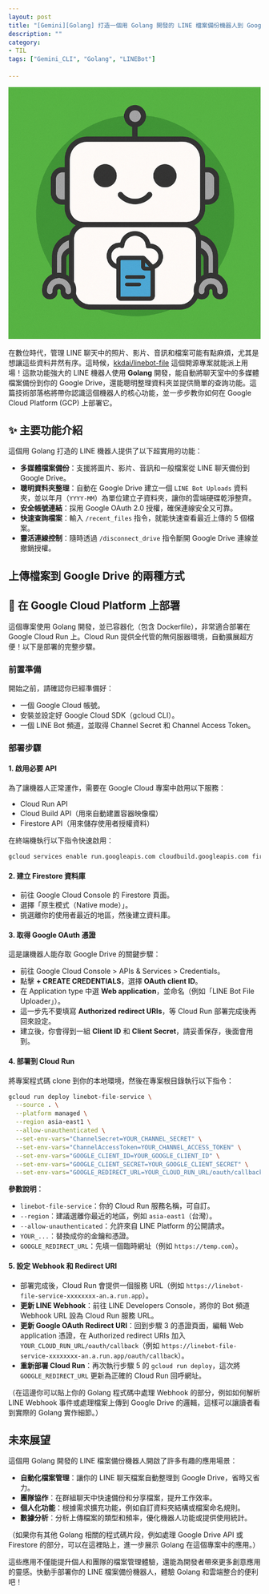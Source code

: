 ```yaml
---
layout: post
title: "[Gemini][Golang] 打造一個用 Golang 開發的 LINE 檔案備份機器人到 Google Drive"
description: ""
category: 
- TIL
tags: ["Gemini_CLI", "Golang", "LINEBot"]

---
```


![image-20250829153659791](../images/image-20250829153659791.png)



在數位時代，管理 LINE 聊天中的照片、影片、音訊和檔案可能有點麻煩，尤其是想讓這些資料井然有序。這時候，[kkdai/linebot-file](https://github.com/kkdai/linebot-file) 這個開源專案就能派上用場！這款功能強大的 LINE 機器人使用 **Golang** 開發，能自動將聊天室中的多媒體檔案備份到你的 Google Drive，還能聰明整理資料夾並提供簡單的查詢功能。這篇技術部落格將帶你認識這個機器人的核心功能，並一步步教你如何在 Google Cloud Platform (GCP) 上部署它。

## ✨ 主要功能介紹

這個用 Golang 打造的 LINE 機器人提供了以下超實用的功能：

- **多媒體檔案備份**：支援將圖片、影片、音訊和一般檔案從 LINE 聊天備份到 Google Drive。
- **聰明資料夾整理**：自動在 Google Drive 建立一個 `LINE Bot Uploads` 資料夾，並以年月（`YYYY-MM`）為單位建立子資料夾，讓你的雲端硬碟乾淨整齊。
- **安全帳號連結**：採用 Google OAuth 2.0 授權，確保連線安全又可靠。
- **快速查詢檔案**：輸入 `/recent_files` 指令，就能快速查看最近上傳的 5 個檔案。
- **靈活連線控制**：隨時透過 `/disconnect_drive` 指令斷開 Google Drive 連線並撤銷授權。

## 上傳檔案到 Google Drive 的兩種方式



## 🚀 在 Google Cloud Platform 上部署

這個專案使用 Golang 開發，並已容器化（包含 Dockerfile），非常適合部署在 Google Cloud Run 上。Cloud Run 提供全代管的無伺服器環境，自動擴展超方便！以下是部署的完整步驟。

### 前置準備

開始之前，請確認你已經準備好：

- 一個 Google Cloud 帳號。
- 安裝並設定好 Google Cloud SDK（gcloud CLI）。
- 一個 LINE Bot 頻道，並取得 Channel Secret 和 Channel Access Token。

### 部署步驟

#### 1. 啟用必要 API

為了讓機器人正常運作，需要在 Google Cloud 專案中啟用以下服務：

- Cloud Run API
- Cloud Build API（用來自動建置容器映像檔）
- Firestore API（用來儲存使用者授權資料）

在終端機執行以下指令快速啟用：

```bash
gcloud services enable run.googleapis.com cloudbuild.googleapis.com firestore.googleapis.com
```

#### 2. 建立 Firestore 資料庫

- 前往 Google Cloud Console 的 Firestore 頁面。
- 選擇「原生模式（Native mode）」。
- 挑選離你的使用者最近的地區，然後建立資料庫。

#### 3. 取得 Google OAuth 憑證

這是讓機器人能存取 Google Drive 的關鍵步驟：

- 前往 Google Cloud Console > APIs & Services > Credentials。
- 點擊 **+ CREATE CREDENTIALS**，選擇 **OAuth client ID**。
- 在 Application type 中選 **Web application**，並命名（例如「LINE Bot File Uploader」）。
- 這一步先不要填寫 **Authorized redirect URIs**，等 Cloud Run 部署完成後再回來設定。
- 建立後，你會得到一組 **Client ID** 和 **Client Secret**，請妥善保存，後面會用到。



#### 4. 部署到 Cloud Run

將專案程式碼 clone 到你的本地環境，然後在專案根目錄執行以下指令：

```bash
gcloud run deploy linebot-file-service \
  --source . \
  --platform managed \
  --region asia-east1 \
  --allow-unauthenticated \
  --set-env-vars="ChannelSecret=YOUR_CHANNEL_SECRET" \
  --set-env-vars="ChannelAccessToken=YOUR_CHANNEL_ACCESS_TOKEN" \
  --set-env-vars="GOOGLE_CLIENT_ID=YOUR_GOOGLE_CLIENT_ID" \
  --set-env-vars="GOOGLE_CLIENT_SECRET=YOUR_GOOGLE_CLIENT_SECRET" \
  --set-env-vars="GOOGLE_REDIRECT_URL=YOUR_CLOUD_RUN_URL/oauth/callback"
```

**參數說明**：

- `linebot-file-service`：你的 Cloud Run 服務名稱，可自訂。
- `--region`：建議選離你最近的地區，例如 `asia-east1`（台灣）。
- `--allow-unauthenticated`：允許來自 LINE Platform 的公開請求。
- `YOUR_...`：替換成你的金鑰和憑證。
- `GOOGLE_REDIRECT_URL`：先填一個臨時網址（例如 `https://temp.com`）。

#### 5. 設定 Webhook 和 Redirect URI

- 部署完成後，Cloud Run 會提供一個服務 URL（例如 `https://linebot-file-service-xxxxxxxx-an.a.run.app`）。
- **更新 LINE Webhook**：前往 LINE Developers Console，將你的 Bot 頻道 Webhook URL 設為 Cloud Run 服務 URL。
- **更新 Google OAuth Redirect URI**：回到步驟 3 的憑證頁面，編輯 Web application 憑證，在 Authorized redirect URIs 加入 `YOUR_CLOUD_RUN_URL/oauth/callback`（例如 `https://linebot-file-service-xxxxxxxx-an.a.run.app/oauth/callback`）。
- **重新部署 Cloud Run**：再次執行步驟 5 的 `gcloud run deploy`，這次將 `GOOGLE_REDIRECT_URL` 更新為正確的 Cloud Run 回呼網址。

（在這邊你可以貼上你的 Golang 程式碼中處理 Webhook 的部分，例如如何解析 LINE Webhook 事件或處理檔案上傳到 Google Drive 的邏輯，這樣可以讓讀者看到實際的 Golang 實作細節。）

## 未來展望

這個用 Golang 開發的 LINE 檔案備份機器人開啟了許多有趣的應用場景：

- **自動化檔案管理**：讓你的 LINE 聊天檔案自動整理到 Google Drive，省時又省力。
- **團隊協作**：在群組聊天中快速備份和分享檔案，提升工作效率。
- **個人化功能**：根據需求擴充功能，例如自訂資料夾結構或檔案命名規則。
- **數據分析**：分析上傳檔案的類型和頻率，優化機器人功能或提供使用統計。

（如果你有其他 Golang 相關的程式碼片段，例如處理 Google Drive API 或 Firestore 的部分，可以在這裡貼上，進一步展示 Golang 在這個專案中的應用。）

這些應用不僅能提升個人和團隊的檔案管理體驗，還能為開發者帶來更多創意應用的靈感。快動手部署你的 LINE 檔案備份機器人，體驗 Golang 和雲端整合的便利吧！
